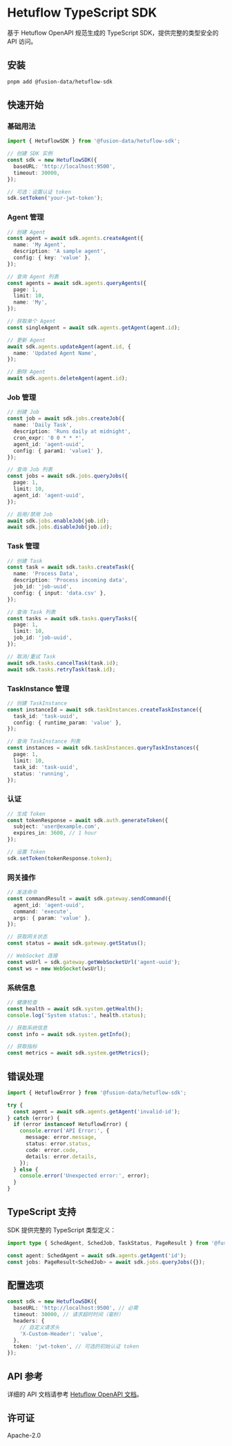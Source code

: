 # Hetuflow TypeScript SDK

基于 Hetuflow OpenAPI 规范生成的 TypeScript SDK，提供完整的类型安全的 API 访问。

## 安装

```bash
pnpm add @fusion-data/hetuflow-sdk
```

## 快速开始

### 基础用法

```typescript
import { HetuflowSDK } from '@fusion-data/hetuflow-sdk';

// 创建 SDK 实例
const sdk = new HetuflowSDK({
  baseURL: 'http://localhost:9500',
  timeout: 30000,
});

// 可选：设置认证 token
sdk.setToken('your-jwt-token');
```

### Agent 管理

```typescript
// 创建 Agent
const agent = await sdk.agents.createAgent({
  name: 'My Agent',
  description: 'A sample agent',
  config: { key: 'value' },
});

// 查询 Agent 列表
const agents = await sdk.agents.queryAgents({
  page: 1,
  limit: 10,
  name: 'My',
});

// 获取单个 Agent
const singleAgent = await sdk.agents.getAgent(agent.id);

// 更新 Agent
await sdk.agents.updateAgent(agent.id, {
  name: 'Updated Agent Name',
});

// 删除 Agent
await sdk.agents.deleteAgent(agent.id);
```

### Job 管理

```typescript
// 创建 Job
const job = await sdk.jobs.createJob({
  name: 'Daily Task',
  description: 'Runs daily at midnight',
  cron_expr: '0 0 * * *',
  agent_id: 'agent-uuid',
  config: { param1: 'value1' },
});

// 查询 Job 列表
const jobs = await sdk.jobs.queryJobs({
  page: 1,
  limit: 10,
  agent_id: 'agent-uuid',
});

// 启用/禁用 Job
await sdk.jobs.enableJob(job.id);
await sdk.jobs.disableJob(job.id);
```

### Task 管理

```typescript
// 创建 Task
const task = await sdk.tasks.createTask({
  name: 'Process Data',
  description: 'Process incoming data',
  job_id: 'job-uuid',
  config: { input: 'data.csv' },
});

// 查询 Task 列表
const tasks = await sdk.tasks.queryTasks({
  page: 1,
  limit: 10,
  job_id: 'job-uuid',
});

// 取消/重试 Task
await sdk.tasks.cancelTask(task.id);
await sdk.tasks.retryTask(task.id);
```

### TaskInstance 管理

```typescript
// 创建 TaskInstance
const instanceId = await sdk.taskInstances.createTaskInstance({
  task_id: 'task-uuid',
  config: { runtime_param: 'value' },
});

// 查询 TaskInstance 列表
const instances = await sdk.taskInstances.queryTaskInstances({
  page: 1,
  limit: 10,
  task_id: 'task-uuid',
  status: 'running',
});
```

### 认证

```typescript
// 生成 Token
const tokenResponse = await sdk.auth.generateToken({
  subject: 'user@example.com',
  expires_in: 3600, // 1 hour
});

// 设置 Token
sdk.setToken(tokenResponse.token);
```

### 网关操作

```typescript
// 发送命令
const commandResult = await sdk.gateway.sendCommand({
  agent_id: 'agent-uuid',
  command: 'execute',
  args: { param: 'value' },
});

// 获取网关状态
const status = await sdk.gateway.getStatus();

// WebSocket 连接
const wsUrl = sdk.gateway.getWebSocketUrl('agent-uuid');
const ws = new WebSocket(wsUrl);
```

### 系统信息

```typescript
// 健康检查
const health = await sdk.system.getHealth();
console.log('System status:', health.status);

// 获取系统信息
const info = await sdk.system.getInfo();

// 获取指标
const metrics = await sdk.system.getMetrics();
```

## 错误处理

```typescript
import { HetuflowError } from '@fusion-data/hetuflow-sdk';

try {
  const agent = await sdk.agents.getAgent('invalid-id');
} catch (error) {
  if (error instanceof HetuflowError) {
    console.error('API Error:', {
      message: error.message,
      status: error.status,
      code: error.code,
      details: error.details,
    });
  } else {
    console.error('Unexpected error:', error);
  }
}
```

## TypeScript 支持

SDK 提供完整的 TypeScript 类型定义：

```typescript
import type { SchedAgent, SchedJob, TaskStatus, PageResult } from '@fusion-data/hetuflow-sdk';

const agent: SchedAgent = await sdk.agents.getAgent('id');
const jobs: PageResult<SchedJob> = await sdk.jobs.queryJobs({});
```

## 配置选项

```typescript
const sdk = new HetuflowSDK({
  baseURL: 'http://localhost:9500', // 必需
  timeout: 30000, // 请求超时时间（毫秒）
  headers: {
    // 自定义请求头
    'X-Custom-Header': 'value',
  },
  token: 'jwt-token', // 可选的初始认证 token
});
```

## API 参考

详细的 API 文档请参考 [Hetuflow OpenAPI 文档](http://localhost:9500/docs/)。

## 许可证

Apache-2.0
